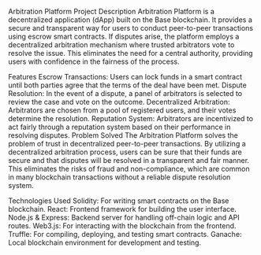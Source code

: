 Arbitration Platform
Project Description
Arbitration Platform is a decentralized application (dApp) built on the Base blockchain. It provides a secure and transparent way for users to conduct peer-to-peer transactions using escrow smart contracts. If disputes arise, the platform employs a decentralized arbitration mechanism where trusted arbitrators vote to resolve the issue. This eliminates the need for a central authority, providing users with confidence in the fairness of the process.

Features
Escrow Transactions: Users can lock funds in a smart contract until both parties agree that the terms of the deal have been met.
Dispute Resolution: In the event of a dispute, a panel of arbitrators is selected to review the case and vote on the outcome.
Decentralized Arbitration: Arbitrators are chosen from a pool of registered users, and their votes determine the resolution.
Reputation System: Arbitrators are incentivized to act fairly through a reputation system based on their performance in resolving disputes.
Problem Solved
The Arbitration Platform solves the problem of trust in decentralized peer-to-peer transactions. By utilizing a decentralized arbitration process, users can be sure that their funds are secure and that disputes will be resolved in a transparent and fair manner. This eliminates the risks of fraud and non-compliance, which are common in many blockchain transactions without a reliable dispute resolution system.

Technologies Used
Solidity: For writing smart contracts on the Base blockchain.
React: Frontend framework for building the user interface.
Node.js & Express: Backend server for handling off-chain logic and API routes.
Web3.js: For interacting with the blockchain from the frontend.
Truffle: For compiling, deploying, and testing smart contracts.
Ganache: Local blockchain environment for development and testing.

